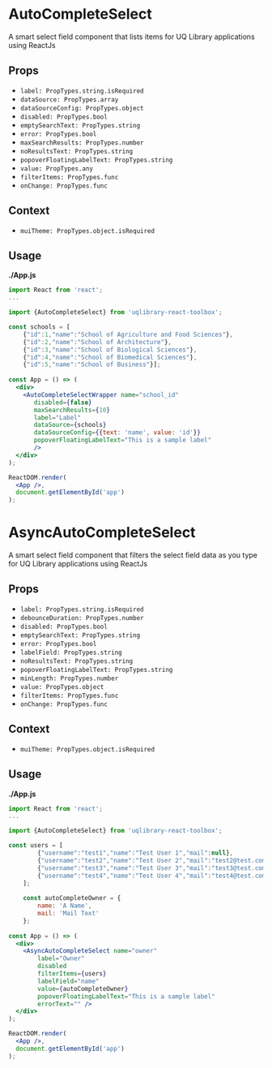 # AutoCompleteSelect

A smart select field component that lists items for UQ Library applications using ReactJs

## Props
- `label: PropTypes.string.isRequired`
- `dataSource: PropTypes.array`
- `dataSourceConfig: PropTypes.object`
- `disabled: PropTypes.bool`
- `emptySearchText: PropTypes.string`
- `error: PropTypes.bool`
- `maxSearchResults: PropTypes.number`
- `noResultsText: PropTypes.string`
- `popoverFloatingLabelText: PropTypes.string`
- `value: PropTypes.any`
- `filterItems: PropTypes.func`
- `onChange: PropTypes.func`


## Context
- `muiTheme: PropTypes.object.isRequired`

## Usage

**./App.js**
```jsx
import React from 'react';
...

import {AutoCompleteSelect} from 'uqlibrary-react-toolbox';

const schools = [
    {"id":1,"name":"School of Agriculture and Food Sciences"},
    {"id":2,"name":"School of Architecture"},
    {"id":3,"name":"School of Biological Sciences"},
    {"id":4,"name":"School of Biomedical Sciences"},
    {"id":5,"name":"School of Business"}];
 
const App = () => (
  <div>
    <AutoCompleteSelectWrapper name="school_id"
       disabled={false}
       maxSearchResults={10}
       label="Label"
       dataSource={schools}
       dataSourceConfig={{text: 'name', value: 'id'}}
       popoverFloatingLabelText="This is a sample label"
       />
  </div>
);

ReactDOM.render(
  <App />,
  document.getElementById('app')
);
```


# AsyncAutoCompleteSelect

A smart select field component that filters the select field data as you type for UQ Library applications using ReactJs

## Props
- `label: PropTypes.string.isRequired`
- `debounceDuration: PropTypes.number`
- `disabled: PropTypes.bool`
- `emptySearchText: PropTypes.string`
- `error: PropTypes.bool`
- `labelField: PropTypes.string`
- `noResultsText: PropTypes.string`
- `popoverFloatingLabelText: PropTypes.string`
- `minLength: PropTypes.number`
- `value: PropTypes.object`
- `filterItems: PropTypes.func`
- `onChange: PropTypes.func`

## Context
- `muiTheme: PropTypes.object.isRequired`

## Usage

**./App.js**
```jsx
import React from 'react';
...

import {AutoCompleteSelect} from 'uqlibrary-react-toolbox';

const users = [
        {"username":"test1","name":"Test User 1","mail":null},
        {"username":"test2","name":"Test User 2","mail":"test2@test.com"},
        {"username":"test3","name":"Test User 3","mail":"test3@test.com"},
        {"username":"test4","name":"Test User 4","mail":"test4@test.com"}
    ];
    
    const autoCompleteOwner = {
        name: 'A Name',
        mail: 'Mail Text'
    };
 
const App = () => (
  <div>
    <AsyncAutoCompleteSelect name="owner"
        label="Owner"
        disabled
        filterItems={users}
        labelField="name"
        value={autoCompleteOwner}
        popoverFloatingLabelText="This is a sample label"
        errorText="" />
  </div>
);

ReactDOM.render(
  <App />,
  document.getElementById('app')
);
```
